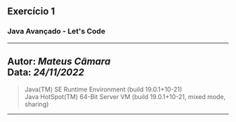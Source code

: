 ## Exercício 1
### Java Avançado - Let's Code

---
Autor: *Mateus Câmara*  
Data: *24/11/2022*
---
> Java(TM) SE Runtime Environment (build 19.0.1+10-21)  
> Java HotSpot(TM) 64-Bit Server VM (build 19.0.1+10-21, mixed mode, sharing)
---